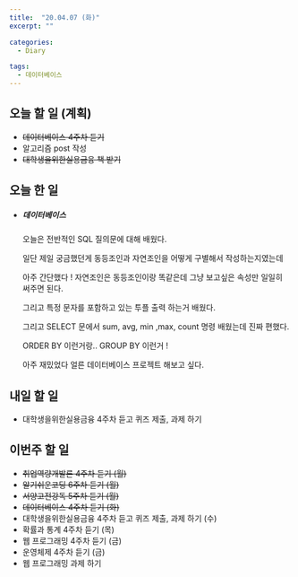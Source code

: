 ```yaml
---
title:  "20.04.07 (화)"
excerpt: ""

categories:
  - Diary

tags:
  - 데이터베이스
---
```


## 오늘 할 일 (계획)

- ~~데이터베이스 4주차 듣기~~
- 알고리즘 post 작성
- ~~대학생을위한실용금융 책 받기~~



## 오늘 한 일

- ##### 데이터베이스

  오늘은 전반적인 SQL 질의문에 대해 배웠다.
  
  일단 제일 궁금했던게 동등조인과 자연조인을 어떻게 구별해서 작성하는지였는데
  
  아주 간단했다 ! 자연조인은 동등조인이랑 똑같은데 그냥 보고싶은 속성만 일일히 써주면 된다.
  
  그리고 특정 문자를 포함하고 있는 투플 출력 하는거 배웠다.
  
  그리고 SELECT 문에서 sum, avg, min ,max, count 명령 배웠는데 진짜 편했다.
  
  ORDER BY 이런거랑.. GROUP BY 이런거 !
  
  아주 재밌었다 얼른 데이터베이스 프로젝트 해보고 싶다.



## 내일 할 일

- 대학생을위한실용금융 4주차 듣고 퀴즈 제출, 과제 하기

  




## 이번주 할 일

- ~~취업역량개발론 4주차 듣기 (월)~~
- ~~알기쉬운코딩 6주차 듣기 (월)~~
- ~~서양고전강독 5주차 듣기 (월)~~
- ~~데이터베이스 4주차 듣기 (화)~~
- 대학생을위한실용금융 4주차 듣고 퀴즈 제출, 과제 하기 (수)
- 확률과 통계 4주차 듣기 (목)
- 웹 프로그래밍 4주차 듣기 (금)
- 운영체제 4주차 듣기 (금)
- 웹 프로그래밍 과제 하기